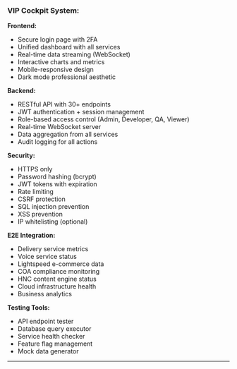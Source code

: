 ### **VIP Cockpit System:**

**Frontend:**
- Secure login page with 2FA
- Unified dashboard with all services
- Real-time data streaming (WebSocket)
- Interactive charts and metrics
- Mobile-responsive design
- Dark mode professional aesthetic

**Backend:**
- RESTful API with 30+ endpoints
- JWT authentication + session management
- Role-based access control (Admin, Developer, QA, Viewer)
- Real-time WebSocket server
- Data aggregation from all services
- Audit logging for all actions

**Security:**
- HTTPS only
- Password hashing (bcrypt)
- JWT tokens with expiration
- Rate limiting
- CSRF protection
- SQL injection prevention
- XSS prevention
- IP whitelisting (optional)

**E2E Integration:**
- Delivery service metrics
- Voice service status
- Lightspeed e-commerce data
- COA compliance monitoring
- HNC content engine status
- Cloud infrastructure health
- Business analytics

**Testing Tools:**
- API endpoint tester
- Database query executor
- Service health checker
- Feature flag management
- Mock data generator

---
